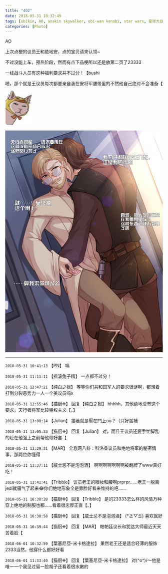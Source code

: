 ```yaml
---
title: "402"
date: 2018-05-31 10:32:49
tags: [obikin, AO, anakin skywalker, obi-wan kenobi, star wars, 星球大战]
categories: [Photo]
---
```


<p>AO</p> 
<p>上次点梗的议员王和绝地安，点的宝贝请来认领~</p> 
<p>不过没能上车，预热阶段，然而有点下品梗所以还是放第二页了23333</p> 
<p>一线战斗人员有这种福利要求并不过分！【bushi</p> 
<p>嗯，那个就是王议员每次都要亲自装在安将军腰带里的不然他自己绝对不会准备【</p>

![](https://raw.githubusercontent.com/alicewish/meowchain247/master/img_cVZNdzJtQk9JV2V4UWFGNm94djh5UFcwVWJYb0ZSRnlwS1MwZUVUQUZMR25nd0lCUUVzelpRPT0.png)

![](https://raw.githubusercontent.com/alicewish/meowchain247/master/img_cVZNdzJtQk9JV2Q1bG9OUysrTUpYUHpDdkRBUzJJZUdFUmQ2U1IvTTBlWCs5WkdpRi8ybjdnPT0.jpg)

---

`2018-05-31 10:41:13` 【PN】 嗝

`2018-05-31 11:11:11` 【摇滚兔子精】 一点都不过分！

`2018-05-31 12:47:21` 【纯白之狱】 等等你们共和国军人的要求很谜啊，都想着打倒分裂恶势力一人一个美议员吗x

`2018-05-31 12:55:46` 【猫厨✙】 回复【纯白之狱】 hhhhh，其他绝地没有这个要求，天行者将军比较特权主义【。】

`2018-05-31 13:00:14` 【Julian】 接著就是壓在門上oo？（只好腦補

`2018-05-31 13:05:33` 【猫厨✙】 回复【Julian】 对，而且王议员还要手忙脚乱的赶在他强上之前帮他带好套【

`2018-05-31 13:29:31` 【MAR】 全息网八卦：科洛桑议员和绝地将军的秘密情事，那两位你懂得

`2018-05-31 13:37:11` 【威士忌不是泡泡酒】 啊啊啊啊啊啊啊被翻牌了www真好吃！

`2018-05-31 13:41:41` 【Tribble】 议员老王的眼妆和腰啊prprpr……老王一脱离jedi就骚气了起来😂你们绝地形象全是靠脸好看来维持的吧……

`2018-05-31 16:38:28` 【猫厨✙】 回复【Tribble】 是的23333怎么样的风情万种穿上绝地的制服也都……看着很忠厚正直【。】

`2018-05-31 16:38:58` 【猫厨✙】 回复【威士忌不是泡泡酒】 (*≧▽≦) 喜欢就好

`2018-05-31 16:39:44` 【猫厨✙】 回复【MAR】 帕帕廷议长和犹达大师最近天天苦着脸【

`2018-06-01 10:32:59` 【葉塞尼亞-米卡格達拉】 果然老王还是适合轻薄的服饰2333当然，他穿什么都好好看

`2018-06-01 11:33:40` 【猫厨✙】 回复【葉塞尼亞-米卡格達拉】 对\(^o^)/～他是唯一一个我见过留一脸胡子还看着很水嫩的
